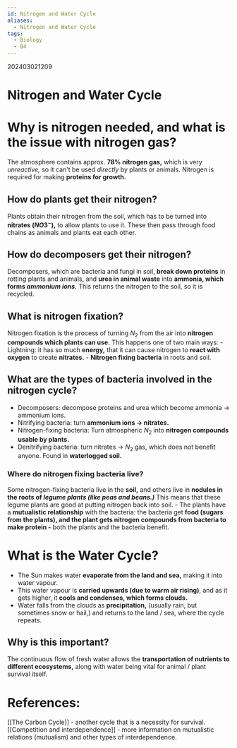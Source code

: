 ```yaml
---
id: Nitrogen and Water Cycle
aliases:
  - Nitrogen and Water Cycle
tags:
  - Biology
  - B4
---
```

202403021209

# Nitrogen and Water Cycle

# Why is nitrogen needed, and what is the issue with nitrogen gas?

The atmosphere contains approx. **78% nitrogen gas,** which is very *unreactive,* so it can't be used *directly* by plants or animals. Nitrogen is required for making **proteins for growth.** 

## How do plants get their nitrogen?

Plants obtain their nitrogen from the soil, which has to be turned into **nitrates ($NO3^-$),** to allow plants to use it. These then pass through food chains as animals and plants eat each other.

## How do decomposers get their nitrogen?

Decomposers, which are bacteria and fungi in soil, **break down proteins** in rotting plants and animals, and **urea in animal waste** into **ammonia, which forms *ammonium ions.*** This returns the nitrogen to the soil, so it is recycled.

## What is **nitrogen fixation?** 

Nitrogen fixation is the process of turning $N_2$ from the air into **nitrogen compounds which plants can use.** This happens one of two main ways:
    - Lightning: it has so much **energy,** that it can cause nitrogen to **react with oxygen** to create **nitrates.** 
    - **Nitrogen fixing bacteria** in roots and soil.

## What are the types of bacteria involved in the nitrogen cycle?

- Decomposers: decompose proteins and urea which become ammonia → ammonium ions.
- Nitrifying bacteria: turn **ammonium ions → nitrates.** 
- Nitrogen-fixing bacteria: Turn atmospheric $N_2$ into **nitrogen compounds usable by plants.** 
- Denitrifying bacteria: turn nitrates → $N_2$ gas, which does not benefit anyone. Found in **waterlogged soil.** 

### Where do nitrogen fixing bacteria live?

Some nitrogen-fixing bacteria live in the **soil,** and others live in **nodules in the roots of *legume plants (like peas and beans.)*** This means that these legume plants are good at putting nitrogen back into soil.
    - The plants have a **mutualistic relationship** with the bacteria: the bacteria get **food (sugars from the plants), and the plant gets nitrogen compounds from bacteria to make protein -** both the plants and the bacteria benefit.

# What is the Water Cycle?

- The Sun makes water **evaporate from the land and sea,** making it into water vapour.
- This water vapour is **carried upwards (due to warm air rising)**, and as it gets higher, it **cools and condenses, which forms clouds.** 
- Water falls from the clouds as **precipitation,** (usually rain, but sometimes snow or hail,) and returns to the land / sea, where the cycle repeats.

## Why is this important?

The continuous flow of fresh water allows the **transportation of nutrients to different ecosystems,** along with water being vital for animal / plant survival itself.
# References:
[[The Carbon Cycle]] - another cycle that is a necessity for survival.
[[Competition and interdependence]] - more information on mutualistic relations (mutualism) and other types of interdependence.
